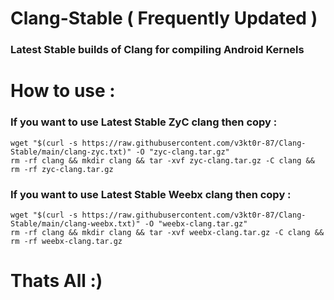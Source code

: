 # Clang-Stable ( Frequently Updated )

### Latest Stable builds of Clang for compiling Android Kernels

# How to use :

### If you want to use Latest Stable ZyC clang then copy :
```
wget "$(curl -s https://raw.githubusercontent.com/v3kt0r-87/Clang-Stable/main/clang-zyc.txt)" -O "zyc-clang.tar.gz"
rm -rf clang && mkdir clang && tar -xvf zyc-clang.tar.gz -C clang && rm -rf zyc-clang.tar.gz
```
### If you want to use Latest Stable Weebx clang then copy :
```
wget "$(curl -s https://raw.githubusercontent.com/v3kt0r-87/Clang-Stable/main/clang-weebx.txt)" -O "weebx-clang.tar.gz"
rm -rf clang && mkdir clang && tar -xvf weebx-clang.tar.gz -C clang && rm -rf weebx-clang.tar.gz
```

# Thats All :)
